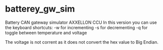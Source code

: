 # batterey_gw_sim
Battery CAN gateway simulator AXXELLON CCU
In this version you can use the keyboard shortcuts:
  -w for incrementing
  -s for decrementing
  -q for toggle between temperature and voltage

The voltage is not corrent as it does not convert the hex value to Big Endian.
